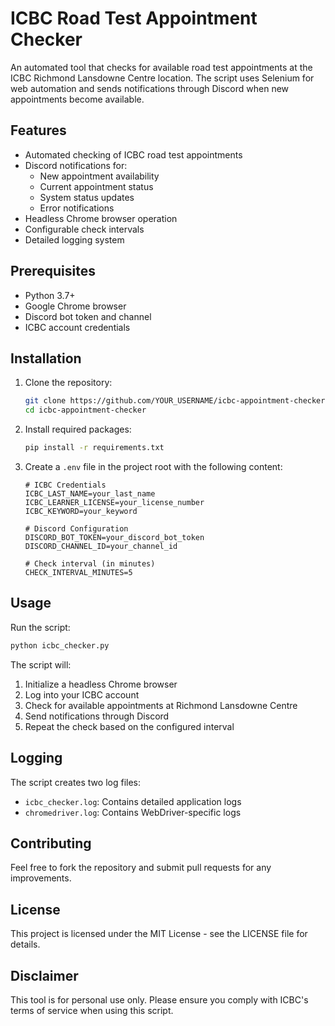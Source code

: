 # ICBC Road Test Appointment Checker

An automated tool that checks for available road test appointments at the ICBC Richmond Lansdowne Centre location. The script uses Selenium for web automation and sends notifications through Discord when new appointments become available.

## Features

- Automated checking of ICBC road test appointments
- Discord notifications for:
  - New appointment availability
  - Current appointment status
  - System status updates
  - Error notifications
- Headless Chrome browser operation
- Configurable check intervals
- Detailed logging system

## Prerequisites

- Python 3.7+
- Google Chrome browser
- Discord bot token and channel
- ICBC account credentials

## Installation

1. Clone the repository:
   ```bash
   git clone https://github.com/YOUR_USERNAME/icbc-appointment-checker.git
   cd icbc-appointment-checker
   ```

2. Install required packages:
   ```bash
   pip install -r requirements.txt
   ```

3. Create a `.env` file in the project root with the following content:
   ```
   # ICBC Credentials
   ICBC_LAST_NAME=your_last_name
   ICBC_LEARNER_LICENSE=your_license_number
   ICBC_KEYWORD=your_keyword

   # Discord Configuration
   DISCORD_BOT_TOKEN=your_discord_bot_token
   DISCORD_CHANNEL_ID=your_channel_id

   # Check interval (in minutes)
   CHECK_INTERVAL_MINUTES=5
   ```

## Usage

Run the script:
```bash
python icbc_checker.py
```

The script will:
1. Initialize a headless Chrome browser
2. Log into your ICBC account
3. Check for available appointments at Richmond Lansdowne Centre
4. Send notifications through Discord
5. Repeat the check based on the configured interval

## Logging

The script creates two log files:
- `icbc_checker.log`: Contains detailed application logs
- `chromedriver.log`: Contains WebDriver-specific logs

## Contributing

Feel free to fork the repository and submit pull requests for any improvements.

## License

This project is licensed under the MIT License - see the LICENSE file for details.

## Disclaimer

This tool is for personal use only. Please ensure you comply with ICBC's terms of service when using this script. 